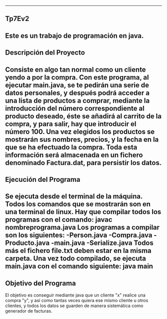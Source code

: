 -------------------------------------------------------------------------------------------------------------------------------------------
Tp7Ev2
-------------------------------------------------------------------------------------------------------------------------------------------
Este es un trabajo de programación en java.
-------------------------------------------------------------------------------------------------------------------------------------------
Descripción del Proyecto
-------------------------------------------------------------------------------------------------------------------------------------------
Consiste en algo tan normal como un cliente yendo a por la compra. Con este programa, al ejecutar main.java, se te pedirán una 
serie de datos personales, y después podrá acceder a una lista de productos a comprar, mediante la introducción del número 
correspondiente al producto deseado, éste se añadirá al carrito de la compra, y para salir, hay que introducir el número 100. 
Una vez elegidos los productos se mostrarán sus nombres, precios, y la fecha en la que se ha efectuado la compra. Toda esta 
información será almacenada en un fichero denominado Factura.dat, para persistir los datos.
-------------------------------------------------------------------------------------------------------------------------------------------
Ejecución del Programa
-------------------------------------------------------------------------------------------------------------------------------------------
Se ejecuta desde el terminal de la máquina. Todos los comandos que se mostrarán son en una terminal de linux. Hay que compilar 
todos los programas con el comando: javac nombreprograma.java Los programas a compilar son los siguientes: 
-Person.java 
-Compra.java 
-Producto.java 
-main.java 
-Serialize.java 
Todos más el fichero file.txt deben estar en la misma carpeta. Una vez todo compilado, se ejecuta main.java con el comando siguiente: 
java main
-------------------------------------------------------------------------------------------------------------------------------------------
Objetivo del Programa
-------------------------------------------------------------------------------------------------------------------------------------------
El objetivo es conseguir mediante java que un cliente "x" realice una compra "y", y así como tantas veces quiera ese mismo 
cliente u otros clientes, y todos los datos se guarden de manera sistemática como generador de facturas.
